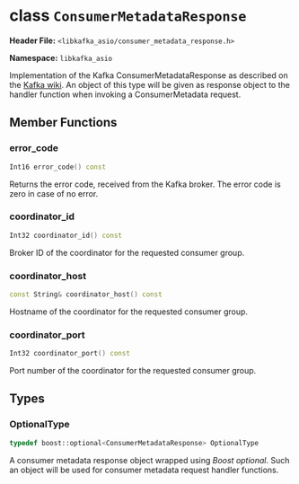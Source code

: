 
class `ConsumerMetadataResponse`
================================

**Header File:** `<libkafka_asio/consumer_metadata_response.h>`

**Namespace:** `libkafka_asio`

Implementation of the Kafka ConsumerMetadataResponse as described on the 
[Kafka wiki](https://cwiki.apache.org/confluence/display/KAFKA/A+Guide+To+The+Kafka+Protocol#AGuideToTheKafkaProtocol-ConsumerMetadataResponse).
An object of this type will be given as response object to the handler function
when invoking a ConsumerMetadata request.


Member Functions
----------------

### error_code
```cpp
Int16 error_code() const
```

Returns the error code, received from the Kafka broker. The error code is zero
in case of no error.


### coordinator_id
```cpp
Int32 coordinator_id() const
```

Broker ID of the coordinator for the requested consumer group.


### coordinator_host
```cpp
const String& coordinator_host() const
```

Hostname of the coordinator for the requested consumer group.


### coordinator_port
```cpp
Int32 coordinator_port() const
```

Port number of the coordinator for the requested consumer group.


Types
-----

### OptionalType
```cpp
typedef boost::optional<ConsumerMetadataResponse> OptionalType
```

A consumer metadata response object wrapped using _Boost optional_. Such an 
object will be used for consumer metadata request handler functions.
